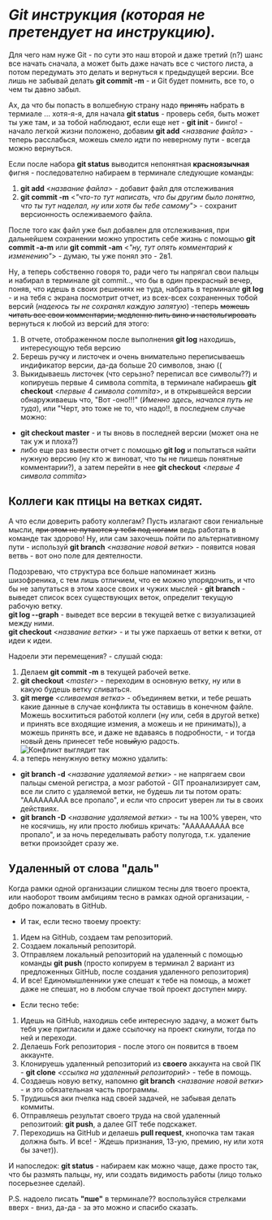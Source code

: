 # *Git инструкция (которая **не претендует** на инструкцию).*
   Для чего нам нуже Git - по сути это наш второй и даже третий (n?) шанс все начать сначала, а может быть даже начать все с чистого листа, а потом передумать это делать и вернуться к предыдущей версии. Все лишь не забывай делать **git commit -m** - и Git будет помнить, все то, о чем ты давно забыл.

   Ах, да что бы попасть в волшебную страну надо ~~принять~~ набрать в термиале ... хотя-я-я, для начала **git status** - проверь себя, быть может ты уже там, и за тобой наблюдают, если еще нет - **git init** - бинго! - начало легкой жизни положено, добавим **git add** <_название файла_> - теперь расслабься, можешь смело идти по неверному пути - всегда можно вернуться.

   Если после набора **git status** выводится непонятная  **красноязычная** фигня - последователно набираем в терминале следующие команды:
   1. **git add** <_название файла_> - добавит файл для отслеживания
   1. **git commit -m** <*"что-то тут написать, что бы другим было понятно, что ты тут наделал, ну или хотя бы тебе самому"*> - сохранит версионность ослеживаемого файла.

После того как файл уже был добавлен для отслеживания, при дальнейшем сохранении можно упростить себе жизнь с помощью **git commit -a-m** или **git commit -am** <*"ну, тут опять комментарий к изменению"*> - думаю, ты уже понял это - 2в1.

Ну, а теперь собственно говоря то, ради чего ты напрягал свои пальцы и набирал в терминале git commit.., что бы в один прекрасный вечер, поняв, что идешь в своих решениях не туда, набрать в терминале **git log** - и на тебя с экрана посмотрит отчет, из всех-всех сохраненных тобой версий (*надеюсь ты не сохранял каждую запятую*) -теперь  ~~можешь читать все свои комментарии, медленно пить вино и настольгировать~~  вернуться к любой из версий для этого:
1. В отчете, отображенном после выполнения **git log** находишь, интересующую тебя версию
1. Берешь ручку и листочек и очень внимательно переписываешь индификатор версии, да-да больше 20 символов, знаю \((
1. Выкидываешь листочек (что серьзно? переписал все символы??) и копируешь первые 4 символа commitа, в терминале набираешь **git checkout** <*первые 4 символа commitа*>, и в открывшейся версии обнаруживаешь что, "Вот -оно!!!" (_Именно здесь, начался путь не туда_), или "Черт, это тоже не то, что надо!!, в последнем случае можно:
* **git checkout master** - и ты вновь в последней версии (может она не так уж и плоха?)
* либо еще раз вывести отчет с помощью **git log** и попытаться найти нужную версию (ну кто ж виноват, что ты не пишешь понятные комментарии?), а затем перейти в нее **git checkout** <*первые 4 символа commitа*>
## Коллеги как птицы на ветках сидят.
А что если доверить работу коллегам? Пусть излагают свои гениальные мысли, ~~при этом не путаются у тебя под ногами~~ ведь работать в команде так здорово! Ну, или сам захочешь пойти по альтернативному пути - используй **git branch** <*название новой ветки*> - появится новая ветвь - вот оно поле для деятелности. 

Подозреваю, что структура все больше напоминает жизнь шизофреника, с тем лишь отличием, что ее можно упорядочить, и что бы не запутаться в этом хаосе своих и чужих мыслей - **git branch** - выведет список всех существующих веток, определит текущую рабочую ветку.\
**git log --graph** - выведет все версии в текущей ветке с визуализацией между ними.\
**git checkout** <*название ветки*> - и ты уже пархаешь от ветки к ветки, от идеи к идеи.

 Надоели эти перемещения? - слушай сюда:
1. Делаем **git commit -m** в текущей рабочей ветке.
2. **git checkout** <*master*> - переходим в основную ветку, ну или в какую будешь ветку сливаться.
3. **git merge** <*сливаемая ветка*> - объединяем ветки, и тебе решать какие данные в случае конфликта ты оставишь в конечном файле. Можешь восхититься работой коллеги (ну или, себя в другой ветке) и принять все входящие измения, а можешь и не принимать)), а можешь принять все, и даже не вдаваясь в подробности, - и тогда новый день принесет тебе нов~~ый~~ую радость.
![Конфликт выглядит так](konflict.PNG)
178. а теперь ненужную ветку можно удалить:
* **git branch -d** <*название удаляемой ветки*> - не напрягаем свои пальцы сменой регистра, а мозг работой - GIT проанализирует сам, все ли слито с удаляемой ветки, не будешь ли ты потом орать: "ААААААААА все пропало", и если что спросит уверен ли ты в своих действиях.
* **git branch -D** <*название удаляемой ветки*> - ты на 100% уверен, что не косячишь, ну или просто любишь кричать: "ААААААААА все пропало", и за ночь переделывать работу полугода, т.к. удаление ветки произойдет сразу же.

## Удаленный от слова "даль" ##
Когда рамки одной организации слишком тесны для твоего проекта, или наоборот твоим амбициям тесно в рамках одной организации, - добро пожаловать в GitHub.
* И так, если тесно твоему проекту:
1. Идем на GitHub, создаем там репозиторий.
2. Создаем локальный репозиторй.
2. Отправляем локальный репозиторий на удаленный с помощью команды **git push** (просто копируем в терминал 2 вариант из предложенных GitHub, после создания удаленного репозитория)
2. И все! Единомышленники уже спешат к тебе на помощь, а может даже не спешат, но в любом случае твой проект доступен миру.

* Если тесно тебе:
1. Идешь на GitHub, находишь себе интересную задачу, а может быть тебя уже пригласили и даже ссылочку на проект скинули, тогда по ней и переходи.
2. Делаешь Fork репозитория - после этого он появится в твоем аккаунте.
3. Клонируешь удаленный репозиторий из **своего** аккаунта на свой ПК - **git clone** *<ссылка на удаленный репозиторий>* - тебе в помощь.
4. Создаешь новую ветку, напомню **git branch** <*название новой ветки*> - и это обязательная часть программы.
5. Трудишься аки пчелка над своей задачей, не забывая делать коммиты.
6. Отправляешь результат своего труда на свой удаленный репозитоий: 
**git push**, а далее GIT тебе подскажет.
7. Переходишь на GitHub и делаешь **pull request**, кнопочка там такая должна быть. И все! - Ждешь признания, 13-ую, премию, ну или хотя бы зачет)).



И напоследок: **git status** - набираем как можно чаще, даже просто так, что бы размять пальцы, ну, или создать видимость работы (лицо только посерьезнее сделай).

P.S. надоело писать **"пше"** в терминале?? воспользуйся стрелками вверх - вниз, да-да - за это можно и спасибо сказать.